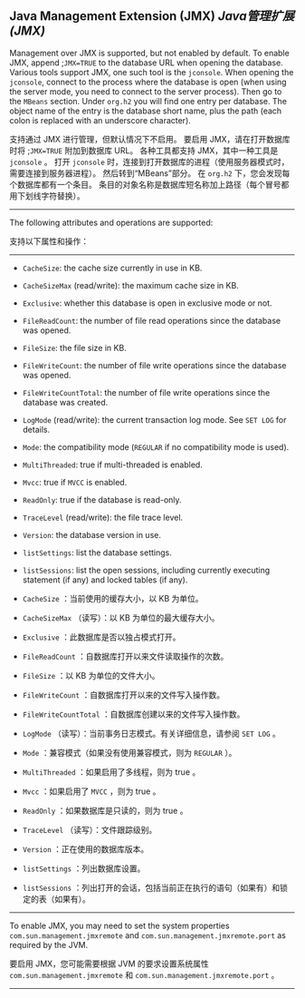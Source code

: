 ## Java Management Extension (JMX) *Java管理扩展(JMX)*

Management over JMX is supported, but not enabled by default. 
To enable JMX, append ;`JMX=TRUE` to the database URL when opening the database.
Various tools support JMX, one such tool is the `jconsole`.
When opening the `jconsole`, connect to the process where the database is open (when using the server mode, you need to connect to the server process).
Then go to the `MBeans` section. 
Under `org.h2` you will find one entry per database.
The object name of the entry is the database short name, plus the path (each colon is replaced with an underscore character).


支持通过 JMX 进行管理，但默认情况下不启用。
要启用 JMX，请在打开数据库时将 ;`JMX=TRUE` 附加到数据库 URL。
各种工具都支持 JMX，其中一种工具是 `jconsole` 。
打开 `jconsole` 时，连接到打开数据库的进程（使用服务器模式时，需要连接到服务器进程）。
然后转到“MBeans”部分。
在 `org.h2` 下，您会发现每个数据库都有一个条目。
条目的对象名称是数据库短名称加上路径（每个冒号都用下划线字符替换）。

---

The following attributes and operations are supported:


支持以下属性和操作：

---

* `CacheSize`: the cache size currently in use in KB.
* `CacheSizeMax` (read/write): the maximum cache size in KB.
* `Exclusive`: whether this database is open in exclusive mode or not.
* `FileReadCount`: the number of file read operations since the database was opened.
* `FileSize`: the file size in KB.
* `FileWriteCount`: the number of file write operations since the database was opened.
* `FileWriteCountTotal`: the number of file write operations since the database was created.
* `LogMode` (read/write): the current transaction log mode. See `SET LOG` for details.
* `Mode`: the compatibility mode (`REGULAR` if no compatibility mode is used).
* `MultiThreaded`: true if multi-threaded is enabled.
* `Mvcc`: true if `MVCC` is enabled.
* `ReadOnly`: true if the database is read-only.
* `TraceLevel` (read/write): the file trace level.
* `Version`: the database version in use.
* `listSettings`: list the database settings.
* `listSessions`: list the open sessions, including currently executing statement (if any) and locked tables (if any).


* `CacheSize` ：当前使用的缓存大小，以 KB 为单位。
* `CacheSizeMax` （读写）：以 KB 为单位的最大缓存大小。
* `Exclusive` ：此数据库是否以独占模式打开。
* `FileReadCount` ：自数据库打开以来文件读取操作的次数。
* `FileSize` ：以 KB 为单位的文件大小。
* `FileWriteCount` ：自数据库打开以来的文件写入操作数。
* `FileWriteCountTotal` ：自数据库创建以来的文件写入操作数。
* `LogMode` （读写）：当前事务日志模式。有关详细信息，请参阅 `SET LOG` 。
* `Mode` ：兼容模式（如果没有使用兼容模式，则为 `REGULAR` ）。
* `MultiThreaded` ：如果启用了多线程，则为 true 。
* `Mvcc` ：如果启用了 `MVCC` ，则为 true 。
* `ReadOnly` ：如果数据库是只读的，则为 true 。
* `TraceLevel` （读写）：文件跟踪级别。
* `Version` ：正在使用的数据库版本。
* `listSettings` ：列出数据库设置。
* `listSessions` ：列出打开的会话，包括当前正在执行的语句（如果有）和锁定的表（如果有）。

---

To enable JMX, you may need to set the system properties `com.sun.management.jmxremote` and `com.sun.management.jmxremote.port` as required by the JVM. 


要启用 JMX，您可能需要根据 JVM 的要求设置系统属性 `com.sun.management.jmxremote` 和 `com.sun.management.jmxremote.port` 。

---
